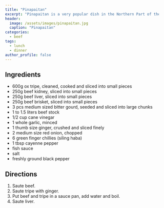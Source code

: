 ```yaml
---
title: "Pinapaitan"
excerpt: "Pinapaitan is a very popular dish in the Northern Part of the Philippines more specifically in Ilocos Region."
header:
  image: /assets/images/pinapaitan.jpg
  caption: "Pinapaitan"
categories:
  - beef
tags:
  - lunch
  - dinner
author_profile: false
---
```


## Ingredients

* 600g ox tripe, cleaned, cooked and sliced into small pieces
* 250g beef kidney, sliced into small pieces
* 250g beef liver, sliced into small pieces
* 250g beef brisket, sliced into small pieces
* 3 pcs medium sized bitter gourd, seeded and sliced into large chunks
* 1 to 1.5 liters beef stock
* 1/2 cup cane vinegar
* 1 whole garlic, minced
* 1 thumb size ginger, crushed and sliced finely
* 2 medium size red onion, chopped
* 6 green finger chillies (siling haba)
* 1 tbsp cayenne pepper
* fish sauce
* salt
* freshly ground black pepper

## Directions

1. Saute beef.
2. Saute tripe with ginger.
3. Put beef and tripe in a sauce pan, add water and boil.
4. Saute liver.
